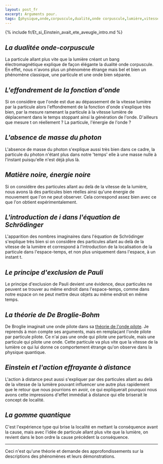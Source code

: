 ```yaml
---
layout: post_fr
excerpt: Arguments pour.
tags: [physique,onde,corpuscule,dualité,onde corpuscule,lumière,vitesse,Einstein] 
---
```

{% include fr/Et_si_Einstein_avait_ete_aveugle_intro.md %}


## *La dualitée onde-corpuscule*

La particule allant plus vite que la lumière créant un bang électromagnétique explique de façon élégante la dualité onde corpuscule. En effet, nous n'avons plus un phénomène étrange mais bel et bien un phénomène classique, une particule et une onde bien séparée.

## *L'effondrement de la fonction d'onde*

Si on considère que l'onde est due au dépassement de la vitesse lumière par la particule alors l'effondrement de la fonction d'onde s'explique très bien, par la mesure ramenant la particule à la vitesse lumière de déplacement dans le temps stoppant ainsi la génération de l'onde. D'ailleurs que mesure t on réellement ? La particule, l'énergie de l'onde ? 

## *L'absence de masse du photon*

L'absence de masse du photon s'explique aussi très bien dans ce cadre, la particule du photon n'étant plus dans notre 'temps' elle à une masse nulle à l'instant puisqu'elle n'est déjà plus là.

## *Matière noire, énergie noire*

Si on considère des particules allant au delà de la vitesse de la lumière, nous avons là des particules bien réelles  ainsi qu'une énergie de mouvement que l'on ne peut observer. Cela correspond assez bien avec ce que l'on obtient expérimentalement.

## *L'introduction de i dans l'équation de Schrödinger*

L'apparition des nombres imaginaires dans l'équation de Schrödinger s'explique très bien si on considère des particules allant au delà de la vitesse de la lumière et correspond à l'introduction de  la localisation de la particule dans l'espace-temps, et non plus uniquement dans l'espace, à un instant t.

## *Le principe d'exclusion de Pauli*

Le principe d'exclusion de Pauli devient une évidence, deux particules ne peuvent se trouver au même endroit dans l'espace-temps, comme dans notre espace on ne peut mettre deux objets au même endroit en même temps.

## *La théorie de De Broglie-Bohm*

De Broglie imaginait une onde pilote dans sa [théorie de l'onde pilote](https://fr.wikipedia.org/wiki/Th%C3%A9orie_de_De_Broglie-Bohm). Je reprends à mon compte ses arguments, mais en remplaçant l'onde pilote par particule pilote. Ce n'ai pas une onde qui pilote une particule, mais une particule qui pilote une onde. Cette particule va plus vite que la vitesse de la lumière ce qui lui donne ce comportement étrange qu'on observe dans la physique quantique.


## *Einstein et l'action effrayante à distance*

L'action à distance peut aussi s'expliquer par des particules allant au delà de la vitesse de la lumière pouvant influencer une autre plus rapidement que le retour que nous pourrions en avoir, ce qui expliquerait pourquoi nous avons cette impressions d'effet immédiat à distance qui elle briserait le concept de localité.

## *La gomme quantique*

C'est l'expérience type qui brise la localité en mettant la conséquence avant la cause, mais avec l'idée de particule allant plus vite que la lumière, on revient dans le bon ordre la cause précèdent la conséquence.

---

Ceci n'est qu'une théorie et demande des approfondissements sur la descriptions des phénomènes et leurs démonstrations.
